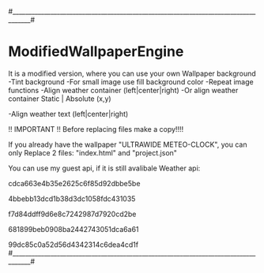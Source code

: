 #____________________________________________________________________________________#
# ModifiedWallpaperEngine
It is a modified version, where you can use your own Wallpaper background
-Tint background
-For small image use fill background color
-Repeat image functions
-Align weather container (left|center|right)
-Or align weather container Static | Absolute (x,y)

-Align weather text (left|center|right)

!! IMPORTANT !!
Before replacing files make a copy!!!!

If you already have the wallpaper "ULTRAWIDE METEO-CLOCK", you can only 
Replace 2 files: "index.html" and "project.json"

You can use my guest api, if it is still avalibale
Weather api:

  cdca663e4b35e2625c6f85d92dbbe5be

  4bbebb13dcd1b38d3dc1058fdc431035

  f7d84ddff9d6e8c7242987d7920cd2be
 
  681899beb0908ba2442743051dca6a61

  99dc85c0a52d56d4342314c6dea4cd1f
#____________________________________________________________________________________#
